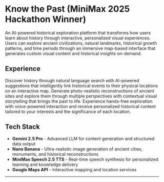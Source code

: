 # Know the Past (MiniMax 2025 Hackathon Winner)

An AI-powered historical exploration platform that transforms how users learn about history through interactive, personalized visual experiences. Users can explore ancient civilizations, natural landmarks, historical growth patterns, and time periods through an immersive map-based interface that generates custom visual content and historical insights on-demand.

## Experience

Discover history through natural language search with AI-powered suggestions that intelligently link historical events to their physical locations on an interactive map. Generate photo-realistic reconstructions of ancient sites and explore them through multiple perspectives with contextual visual storytelling that brings the past to life. Experience hands-free exploration with voice-powered interaction and receive personalized historical content tailored to your interests and the significance of each location.

## Tech Stack

- **Gemini 2.5 Pro** - Advanced LLM for content generation and structured data output
- **Nano Banana** - Ultra-realistic image generation of ancient cities, monuments, and historical reconstructions
- **MiniMax Speech 2.5 TTS** - Real-time speech synthesis for personalized learning and knowledge delivery
- **Google Maps API** - Interactive mapping and location services

---
